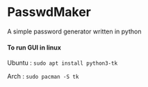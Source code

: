 # PasswdMaker
A simple password generator written  in python

#### To run GUI in linux
Ubuntu :
```sudo apt install python3-tk```

Arch :
```sudo pacman -S tk```
